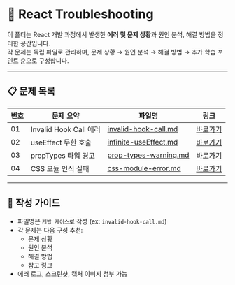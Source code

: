 # 🐛 React Troubleshooting

이 폴더는 React 개발 과정에서 발생한 **에러 및 문제 상황**과 원인 분석, 해결 방법을 정리한 공간입니다.  
각 문제는 독립 파일로 관리하며, 문제 상황 → 원인 분석 → 해결 방법 → 추가 학습 포인트 순으로 구성합니다.

---

## 📋 문제 목록

| 번호 | 문제 요약 | 파일명 | 링크 |
|---|---|---|---|
| 01 | Invalid Hook Call 에러 | [invalid-hook-call.md](./invalid-hook-call.md) | [바로가기](./invalid-hook-call.md) |
| 02 | useEffect 무한 호출 | [infinite-useEffect.md](./infinite-useEffect.md) | [바로가기](./infinite-useEffect.md) |
| 03 | propTypes 타입 경고 | [prop-types-warning.md](./prop-types-warning.md) | [바로가기](./prop-types-warning.md) |
| 04 | CSS 모듈 인식 실패 | [css-module-error.md](./css-module-error.md) | [바로가기](./css-module-error.md) |

---

## 📝 작성 가이드
- 파일명은 `케밥 케이스`로 작성 (ex: `invalid-hook-call.md`)
- 각 문제는 다음 구성 추천:
    - 문제 상황
    - 원인 분석
    - 해결 방법
    - 참고 링크
- 에러 로그, 스크린샷, 캡처 이미지 첨부 가능
